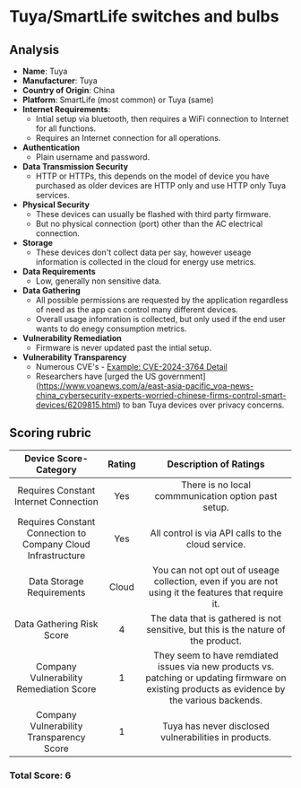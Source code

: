 # Tuya/SmartLife switches and bulbs
## Analysis
- **Name**: Tuya
- **Manufacturer**: Tuya
- **Country of Origin**: China
- **Platform**: SmartLife (most common) or Tuya (same)
- **Internet Requirements**:
    - Intial setup via bluetooth, then requires a WiFi connection to Internet for all functions.  
    - Requires an Internet connection for all operations.  
- **Authentication**
    - Plain username and password.  
- **Data Transmission Security**
    - HTTP or HTTPs, this depends on the model of device you have purchased as older devices are HTTP only and use HTTP only Tuya services.  
- **Physical Security**
    - These devices can usually be flashed with third party firmware.
    - But no physical connection (port) other than the AC electrical connection.
- **Storage**
    - These devices don't collect data per say, however useage information is collected in the cloud for energy use metrics.  
- **Data Requirements**
    - Low, generally non sensitive data.
- **Data Gathering**
  - All possible permissions are requested by the application regardless of need as the app can control many different devices.  
  - Overall usage infomration is collected, but only used if the end user wants to do enegy consumption metrics.  
- **Vulnerability Remediation**
  - Firmware is never updated past the intial setup.  
- **Vulnerability Transparency**
  - Numerous CVE's - [Example: CVE-2024-3764 Detail](https://nvd.nist.gov/vuln/detail/CVE-2024-3764)
  - Researchers have [urged the US government] (https://www.voanews.com/a/east-asia-pacific_voa-news-china_cybersecurity-experts-worried-chinese-firms-control-smart-devices/6209815.html) to ban Tuya devices over privacy concerns.
## Scoring rubric
| Device Score-Category |  Rating | Description of Ratings | 
| :---: | :---: | :---: | 
| Requires Constant Internet Connection | Yes | There is no local commmunication option past setup.   |
| Requires Constant Connection to Company Cloud Infrastructure | Yes | All control is via API calls to the cloud service.   |
| Data Storage Requirements | Cloud | You can not opt out of useage collection, even if you are not using it the features that require it.   |
| Data Gathering Risk Score | 4 | The data that is gathered is not sensitive, but this is the nature of the product. |
| Company Vulnerability Remediation Score | 1 | They seem to have remdiated issues via new products vs. patching or updating firmware on existing products as evidence by the various backends. |
| Company Vulnerability Transparency Score | 1 | Tuya has never disclosed vulnerabilities in products. | 

### Total Score: 6
